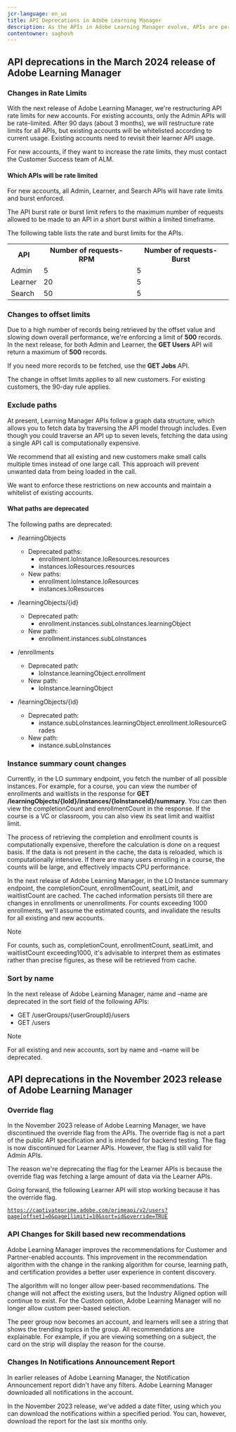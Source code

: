 ```yaml
---
jcr-language: en_us
title: API Deprecations in Adobe Learning Manager 
description: As the APIs in Adobe Learning Manager evolve, APIs are periodically reorganized or upgraded. When APIs evolve, the old API is deprecated and eventually removed. This page contains information you need to know when migrating from deprecated API versions to newer and more stable API versions.
contentowner: saghosh
---
```


## API deprecations in the March 2024 release of Adobe Learning Manager

### Changes in Rate Limits

With the next release of Adobe Learning Manager, we're restructuring API rate limits for new accounts. For existing accounts, only the Admin APIs will be rate-limited. After 90 days (about 3 months), we will restructure rate limits for all APIs, but existing accounts will be whitelisted according to current usage. Existing accounts need to revisit their learner API usage. 

For new accounts, if they want to increase the rate limits, they must contact the Customer Success team of ALM. 

#### Which APIs will be rate limited 

For new accounts, all Admin, Learner, and Search APIs will have rate limits and burst enforced.  

The API burst rate or burst limit refers to the maximum number of requests allowed to be made to an API in a short burst within a limited timeframe. 

The following table lists the rate and burst limits for the APIs.

<table>
    <tr>
        <th>API</th>
        <th>Number of requests-RPM</th>
        <th>Number of requests-Burst</th>
    </tr>
    <tr>
        <td>Admin</td>
        <td>5</td>
        <td>5</td>
    </tr>
    <tr>
        <td>Learner</td>
        <td>20</td>
        <td>5</td>
    </tr>
    <tr>
        <td>Search</td>
        <td>50</td>
        <td>5</td>
    </tr>
</table>

### Changes to offset limits 

Due to a high number of records being retrieved by the offset value and slowing down overall performance, we're enforcing a limit of **500** records. In the next release, for both Admin and Learner, the **GET Users** API will return a maximum of **500** records. 

If you need more records to be fetched, use the **GET Jobs** API.  

The change in offset limits applies to all new customers. For existing customers, the 90-day rule applies.

### Exclude paths 

At present, Learning Manager APIs follow a graph data structure, which allows you to fetch data by traversing the API model through includes. Even though you could traverse an API up to seven levels, fetching the data using a single API call is computationally expensive. 

We recommend that all existing and new customers make small calls multiple times instead of one large call. This approach will prevent unwanted data from being loaded in the call. 

We want to enforce these restrictions on new accounts and maintain a whitelist of existing accounts.

#### What paths are deprecated

The following paths are deprecated:

* /learningObjects
    * Deprecated paths:
        * enrollment.loInstance.loResources.resources
        * instances.loResources.resources 
    * New paths:
        * enrollment.loInstance.loResources
        * instances.loResources 

* /learningObjects/{id} 
    * Deprecated path: 
        * enrollment.instances.subLoInstances.learningObject 
    * New path: 
        * enrollment.instances.subLoInstances 

* /enrollments 
    * Deprecated path:  
        * loInstance.learningObject.enrollment 
    * New path: 
        * loInstance.learningObject 

* /learningObjects/{id} 
    * Deprecated path: 
        * instance.subLoInstances.learningObject.enrollment.loResourceGrades 
    * New path: 
        * instance.subLoInstances 

### Instance summary count changes 

Currently, in the LO summary endpoint, you fetch the number of all possible instances. For example, for a course, you can view the number of enrollments and waitlists in the response for **GET /learningObjects/{loId}/instances/{loInstanceId}/summary**. You can then view the completionCount and enrollmentCount in the response. If the course is a VC or classroom, you can also view its seat limit and waitlist limit. 

The process of retrieving the completion and enrollment counts is computationally expensive, therefore the calculation is done on a request basis. If the data is not present in the cache, the data is reloaded, which is computationally intensive. If there are many users enrolling in a course, the counts will be large, and effectively impacts CPU performance. 

In the next release of Adobe Learning Manager, in the LO Instance summary endpoint, the completionCount, enrollmentCount, seatLimit, and waitlistCount are cached. The cached information persists till there are changes in enrollments or unenrollments. For counts exceeding 1000 enrollments, we'll assume the estimated counts, and invalidate the results for all existing and new accounts.

>[!NOTE]
>
>For counts, such as, completionCount, enrollmentCount, seatLimit, and waitlistCount exceeding1000, it's advisable to interpret them as estimates rather than precise figures, as these will be retrieved from cache.

### Sort by name 

In the next release of Adobe Learning Manager, name and –name are deprecated in the sort field of the following APIs:

* GET /userGroups/{userGroupId}/users 
* GET /users 

>[!NOTE]
>
>For all existing and new accounts, sort by name and –name will be deprecated. 


## API deprecations in the November 2023 release of Adobe Learning Manager

### Override flag

In the November 2023 release of Adobe Learning Manager, we have discontinued the override flag from the APIs. The override flag is not a part of the public API specification and is intended for backend testing. The flag is now discontinued for Learner APIs. However, the flag is still valid for Admin APIs.  

The reason we're deprecating the flag for the Learner APIs is because the override flag was fetching a large amount of data via the Learner APIs.  

Going forward, the following Learner API will stop working because it has the override flag.

<code>https://captivateprime.adobe.com/primeapi/v2/users?page[offset]=0&page[limit]=10&sort=id&override=TRUE</code>

### API Changes for Skill based new recommendations

Adobe Learning Manager improves the recommendations for Customer and Partner-enabled accounts. This improvement in the recommendation algorithm with the change in the ranking algorithm for course, learning path, and certification provides a better user experience in content discovery.  

The algorithm will no longer allow peer-based recommendations. The change will not affect the existing users, but the Industry Aligned option will continue to exist. For the Custom option, Adobe Learning Manager will no longer allow custom peer-based selection.  

The peer group now becomes an account, and learners will see a string that shows the trending topics in the group. All recommendations are explainable. For example, if you are viewing something on a subject, the card on the strip will display the reason for the course. 

### Changes In Notifications Announcement Report

In earlier releases of Adobe Learning Manager, the Notification Announcement report didn't have any filters. Adobe Learning Manager downloaded all notifications in the account. 

In the November 2023 release, we've added a date filter, using which you can download the notifications within a specified period.  You can, however, download the report for the last six months only. 